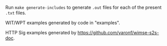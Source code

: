 Run `make generate-includes` to generate `.out` files for each of the present `.txt` files.

WIT/WPT examples generated by code in "examples".

HTTP Sig examples generated by https://github.com/yaronf/wimse-s2s-doc.
